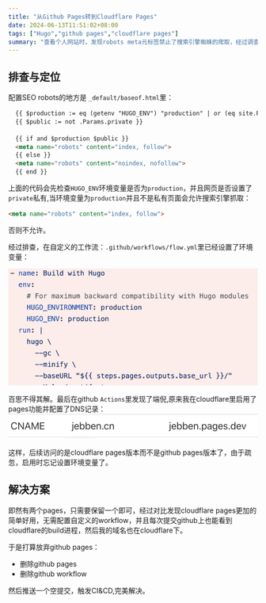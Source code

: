 ```yaml
---
title: "从Github Pages转到Cloudflare Pages"
date: 2024-06-13T11:51:02+08:00
tags: ["Hugo","github pages","cloudflare pages"]
summary: "查看个人网站时，发现robots meta元标签禁止了搜索引擎蜘蛛的爬取，经过调查发现多个build工作流重叠导致了原有的环境变量没有生效，进而允许搜索引擎抓取的逻辑没有如愿执行."
---
```


## 排查与定位
配置SEO robots的地方是 `_default/baseof.html`里：
```html 
  {{ $production := eq (getenv "HUGO_ENV") "production" | or (eq site.Params.env "production") }}
  {{ $public := not .Params.private }}

  {{ if and $production $public }}
  <meta name="robots" content="index, follow">
  {{ else }}
  <meta name="robots" content="noindex, nofollow">
  {{ end }}
```
上面的代码会先检查`HUGO_ENV`环境变量是否为`production`，并且网页是否设置了`private`私有,当环境变量为`production`并且不是私有页面会允许搜索引擎抓取：
```html
<meta name="robots" content="index, follow">
```
否则不允许。

经过排查，在自定义的工作流：`.github/workflows/flow.yml`里已经设置了环境变量：

![github workflow](github-workflow.png)


百思不得其解。最后在github `Actions`里发现了端倪,原来我在cloudflare里启用了pages功能并配置了DNS记录：
![DNS记录](DNS-record.png)

这样，后续访问的是cloudflare pages版本而不是github pages版本了，由于疏忽，启用时忘记设置环境变量了。
## 解决方案

即然有两个pages，只需要保留一个即可，经过对比发现cloudflare pages更加的简单好用，无需配置自定义的workflow，并且每次提交github上也能看到cloudflare的build进程，然后我的域名也在cloudflare下。


于是打算放弃github pages：
- 删除github pages
- 删除github workflow
  
然后推送一个空提交，触发CI&CD,完美解决。




